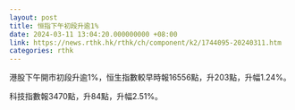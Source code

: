 ```yaml
---
layout: post
title: 恒指下午初段升逾1%
date: 2024-03-11 13:04:20.000000000 +08:00
link: https://news.rthk.hk/rthk/ch/component/k2/1744095-20240311.htm
categories: rthk
---
```


港股下午開市初段升逾1%，恒生指數較早時報16556點，升203點，升幅1.24%。

科技指數報3470點，升84點，升幅2.51%。

